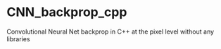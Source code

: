 # CNN_backprop_cpp
Convolutional Neural Net backprop in C++ at the pixel level without any libraries
